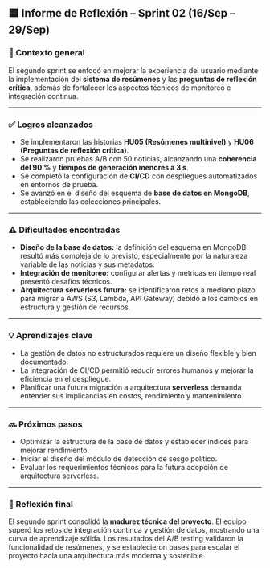 ## 🟦 **Informe de Reflexión – Sprint 02 (16/Sep – 29/Sep)**

### 🧭 Contexto general

El segundo sprint se enfocó en mejorar la experiencia del usuario mediante la implementación del **sistema de resúmenes** y las **preguntas de reflexión crítica**, además de fortalecer los aspectos técnicos de monitoreo e integración continua.

---

### ✅ Logros alcanzados

- Se implementaron las historias **HU05 (Resúmenes multinivel)** y **HU06 (Preguntas de reflexión crítica)**.
- Se realizaron pruebas A/B con 50 noticias, alcanzando una **coherencia del 90 %** y **tiempos de generación menores a 3 s**.
- Se completó la configuración de **CI/CD** con despliegues automatizados en entornos de prueba.
- Se avanzó en el diseño del esquema de **base de datos en MongoDB**, estableciendo las colecciones principales.

---

### ⚠️ Dificultades encontradas

- **Diseño de la base de datos:** la definición del esquema en MongoDB resultó más compleja de lo previsto, especialmente por la naturaleza variable de las noticias y sus metadatos.
- **Integración de monitoreo:** configurar alertas y métricas en tiempo real presentó desafíos técnicos.
- **Arquitectura serverless futura:** se identificaron retos a mediano plazo para migrar a AWS (S3, Lambda, API Gateway) debido a los cambios en estructura y gestión de recursos.

---

### 💡 Aprendizajes clave

- La gestión de datos no estructurados requiere un diseño flexible y bien documentado.
- La integración de CI/CD permitió reducir errores humanos y mejorar la eficiencia en el despliegue.
- Planificar una futura migración a arquitectura **serverless** demanda entender sus implicancias en costos, rendimiento y mantenimiento.

---

### 🔜 Próximos pasos

- Optimizar la estructura de la base de datos y establecer índices para mejorar rendimiento.
- Iniciar el diseño del módulo de detección de sesgo político.
- Evaluar los requerimientos técnicos para la futura adopción de arquitectura serverless.

---

### 🧠 Reflexión final

El segundo sprint consolidó la **madurez técnica del proyecto**. El equipo superó los retos de integración continua y gestión de datos, mostrando una curva de aprendizaje sólida. Los resultados del A/B testing validaron la funcionalidad de resúmenes, y se establecieron bases para escalar el proyecto hacia una arquitectura más moderna y sostenible.

